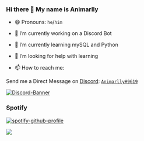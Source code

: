 ### Hi there 👋 My name is Animarlly

<!--
**Animarlly/Animarlly** is a ✨ _special_ ✨ repository because its `README.md` (this file) appears on your GitHub profile.
-->

- 😄 Pronouns: `he`/`him`

- 🔭 I’m currently working on a Discord Bot

- 🌱 I’m currently learning mySQL and Python

- 🤔 I’m looking for help with learning

- 📫 How to reach me:

Send me a Direct Message on [Discord](https://discord.com): [`Animarlly#9619`](https://discord.com/users/951971985091596328)

[![Discord-Banner](https://discord.c99.nl/widget/theme-2/951971985091596328.png)](https://discord.gg/vEr96uY7GM)


### Spotify
[![spotify-github-profile](https://spotify-github-profile.vercel.app/api/view?uid=cdrmarvin&cover_image=true&theme=novatorem&bar_color=53b14f&bar_color_cover=false)](https://spotify-github-profile.vercel.app/api/view?uid=cdrmarvin&redirect=true)

<!--

- ⚡ Fun fact: ...
-->
![](https://komarev.com/ghpvc/?username=animarlly&color=blue)
